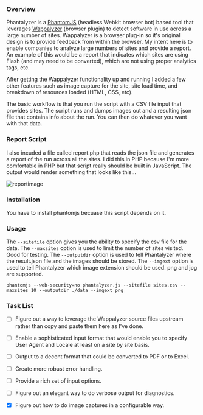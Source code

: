 ### Overview ###
Phantalyzer is a [PhantomJS](http://phantomjs.org/) (headless Webkit browser bot) based tool that leverages [Wappalyzer](http://wappalyzer.com/) (browser plugin) to detect software in use across a large number of sites.  Wappalyzer is a browser plug-in so it's original design is to provide feedback from within the browser.  My intent here is to enable companies to analyze large numbers of sites and provide a report.  An example of this would be a report that indicates which sites are using Flash (and may need to be converted), which are not using proper analytics tags, etc.

After getting the Wappalyzer functionality up and running I added a few other features such as image capture for the site, site load time, and breakdown of resources loaded (HTML, CSS, etc).

The basic workflow is that you run the script with a CSV file input that provides sites.  The script runs and dumps images out and a resulting json file that contains info about the run.  You can then do whatever you want with that data.  

### Report Script ###
I also incuded a file called report.php that reads the json file and generates a report of the run across all the sites.  I did this in PHP because I'm more comfortable in PHP but that script really should be built in JavaScript.  The output would render something that looks like this...

![reportimage](https://raw.github.com/mlconnor/phantalyzer/master/report_example.png)

### Installation ###
You have to install phantomjs becuase this script depends on it.

### Usage ###

The ```--sitefile``` option gives you the ability to specify the csv file for the data.
The ```--maxsites``` option is used to limit the number of sites visited.  Good for testing.
The ```--outputdir``` option is used to tell Phantalyzer where the result.json file and the images should be stored.
The ```--imgext``` option is used to tell Phantalyzer which image extension should be used.  png and jpg are supported.
```
phantomjs --web-security=no phantalyzer.js --sitefile sites.csv --maxsites 10 --outputdir ./data --imgext png
```
### Task List ###
- [ ] Figure out a way to leverage the Wappalyzer source files upstream rather than copy and paste them here as I've done.
- [ ] Enable a sophisticated input format that would enable you to specify User Agent and Locale at least on a site by site basis.
- [ ] Output to a decent format that could be converted to PDF or to Excel.
- [ ] Create more robust error handling.
- [ ] Provide a rich set of input options.
- [ ] Figure out an elegant way to do verbose output for diagnostics.
- [x] Figure out how to do image captures in a configurable way.



